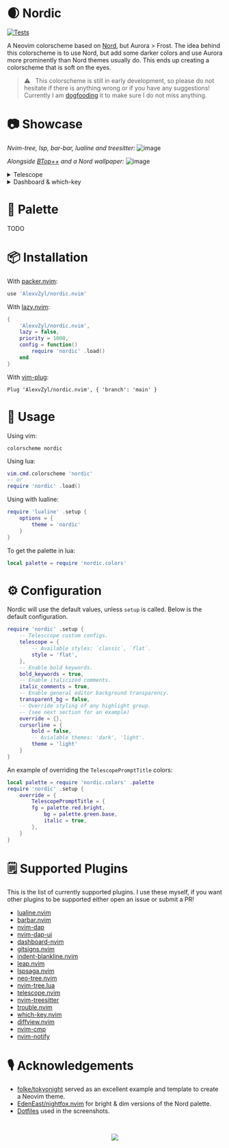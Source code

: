 # 🌒 Nordic

[![Tests](https://github.com/AlexvZyl/nordic.nvim/workflows/Tests/badge.svg)](https://github.com/AlexvZyl/nordic.nvim/actions?workflow=Tests) 

A Neovim colorscheme based on [Nord](https://www.nordtheme.com/), but Aurora > Frost.  The idea behind this colorscheme is to use Nord, but add some darker colors and use Aurora more prominently than Nord themes usually do.  This ends up creating a colorscheme that is soft on the eyes.

> ⚠️ &nbsp; This colorscheme is still in early development, so please do not hesitate if there is anything wrong or if you have any suggestions!  Currently I am [dogfooding](https://en.wikipedia.org/wiki/Eating_your_own_dog_food) it to make sure I do not miss anything.

# 📷 Showcase

*Nvim-tree, lsp, bar-bar, lualine and treesitter:*
![image](https://user-images.githubusercontent.com/81622310/214236416-5cfe1638-e3f9-4f24-a330-489c341ce0fc.png)

*Alongside [BTop++](https://github.com/aristocratos/btop) and a Nord wallpaper:*
![image](https://user-images.githubusercontent.com/81622310/215334958-cba79eba-bd86-4ca9-bdf1-32937ce86828.png)

<details>
<summary>Telescope</summary>

*Flat:*
![image](https://user-images.githubusercontent.com/81622310/213918343-a4daac04-9e98-4ba1-89f8-0e8eb4b73c10.png)
*Classic:*
![image](https://user-images.githubusercontent.com/81622310/213974295-c9381a16-6f02-49dd-88b3-64f03ef9d5c7.png)

</details>

<details>
<summary>Dashboard & which-key</summary>

![image](https://user-images.githubusercontent.com/81622310/214096444-7b1c3b7c-59cc-4e71-be6d-8c30522cfe68.png)

</details>

# 🎨 Palette

TODO

# 📦 Installation

With [packer.nvim](https://github.com/wbthomason/packer.nvim):

```lua
use 'AlexvZyl/nordic.nvim'
```

With [lazy.nvim](https://github.com/folke/lazy.nvim):

```lua
{
    'AlexvZyl/nordic.nvim',
    lazy = false,
    priority = 1000,
    config = function()
        require 'nordic' .load()
    end
}
```

With [vim-plug](https://github.com/junegunn/vim-plug):

```vim
Plug 'AlexvZyl/nordic.nvim', { 'branch': 'main' }
```

# 🚀 Usage

Using vim:

```vim
colorscheme nordic
```

Using lua:

```lua
vim.cmd.colorscheme 'nordic'
-- or
require 'nordic' .load()
```

Using with lualine:

```lua
require 'lualine' .setup {
    options = {
        theme = 'nordic'
    }
}
```

To get the palette in lua:

```lua
local palette = require 'nordic.colors'
```

# ⚙️ Configuration

Nordic will use the default values, unless `setup` is called.  Below is the default configuration.

```lua
require 'nordic' .setup {
    -- Telesccope custom configs.
    telescope = {
        -- Available styles: `classic`, `flat`.
        style = 'flat',
    },
    -- Enable bold keywords.
    bold_keywords = true,
    -- Enable italicized comments.
    italic_comments = true,
    -- Enable general editor background transparency.
    transparent_bg = false,
    -- Override styling of any highlight group.
    -- (see next section for an example)
    override = {},
    cursorline = {
        bold = false,
        -- Avialable themes: 'dark', 'light'.
        theme = 'light'
    }
}
```

An example of overriding the `TelescopePromptTitle` colors:

```lua
local palette = require 'nordic.colors' .palette
require 'nordic' .setup {
    override = {
        TelescopePromptTitle = {
	    fg = palette.red.bright,
            bg = palette.green.base,
            italic = true,
        },
    }
}
```

# 🗒️ Supported Plugins

This is the list of currently supported plugins.  I use these myself, if you want other plugins to be supported either open an issue or submit a PR!

- [lualine.nvim](https://github.com/nvim-lualine/lualine.nvim)
- [barbar.nvim](https://github.com/romgrk/barbar.nvim)
- [nvim-dap](https://github.com/mfussenegger/nvim-dap)
- [nvim-dap-ui](https://github.com/rcarriga/nvim-dap-ui)
- [dashboard-nvim](https://github.com/glepnir/dashboard-nvim)
- [gitsigns.nvim](https://github.com/lewis6991/gitsigns.nvim)
- [indent-blankline.nvim](https://github.com/lukas-reineke/indent-blankline.nvim)
- [leap.nvim](https://github.com/ggandor/leap.nvim)
- [lspsaga.nvim](https://github.com/glepnir/lspsaga.nvim)
- [neo-tree.nvim](https://github.com/nvim-neo-tree/neo-tree.nvim)
- [nvim-tree.lua](https://github.com/nvim-tree/nvim-tree.lua)
- [telescope.nvim](https://github.com/nvim-telescope/telescope.nvim)
- [nvim-treesitter](https://github.com/nvim-treesitter/nvim-treesitter)
- [trouble.nvim](https://github.com/folke/trouble.nvim)
- [which-key.nvim](https://github.com/folke/which-key.nvim)
- [diffview.nvim](https://github.com/sindrets/diffview.nvim)
- [nvim-cmp](https://github.com/hrsh7th/nvim-cmp)
- [nvim-notify](https://github.com/rcarriga/nvim-notify)

# 🎙️ Acknowledgements

- [folke/tokyonight](https://github.com/folke/tokyonight.nvim) served as an excellent example and template to create a Neovim theme.
- [EdenEast/nightfox.nvim](https://github.com/EdenEast/nightfox.nvim) for bright & dim versions of the Nord palette.
- [Dotfiles](https://github.com/AlexvZyl/.dotfiles) used in the screenshots.

</br>

<p align="center">
    <a href="https://github.com/AlexvZyl/nordic.nvim/graphs/contributors">
        <img src="https://contrib.rocks/image?repo=AlexvZyl/nordic.nvim" />
    </a>
</p>
